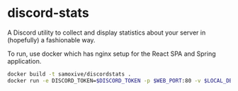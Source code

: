 # discord-stats

A Discord utility to collect and display statistics about your server in (hopefully) a fashionable way.

To run, use docker which has nginx setup for the React SPA and Spring application.

```sh
docker build -t samoxive/discordstats .
docker run -e DISCORD_TOKEN=$DISCORD_TOKEN -p $WEB_PORT:80 -v $LOCAL_DB_PATH:/app/db samoxive/discordstats
```
